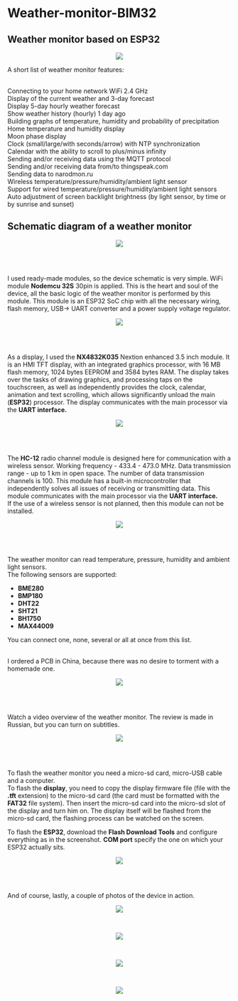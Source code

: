 # Weather-monitor-BIM32 
## Weather monitor based on ESP32

<p align="center">
  <img src="/img/20200928_221642.jpg">
</p> 

A short list of weather monitor features:<br><br>

Connecting to your home network WiFi 2.4 GHz<br>
Display of the current weather and 3-day forecast<br>
Display 5-day hourly weather forecast<br>
Show weather history (hourly) 1 day ago<br>
Building graphs of temperature, humidity and probability of precipitation<br>
Home temperature and humidity display<br>
Moon phase display<br>
Clock (small/large/with seconds/arrow) with NTP synchronization<br>
Calendar with the ability to scroll to plus/minus infinity<br>
Sending and/or receiving data using the MQTT protocol<br>
Sending and/or receiving data from/to thingspeak.com<br>
Sending data to narodmon.ru<br>
Wireless temperature/pressure/humidity/ambient light sensor<br>
Support for wired temperature/pressure/humidity/ambient light sensors<br>
Auto adjustment of screen backlight brightness (by light sensor, by time or by sunrise and sunset)<br>

## Schematic diagram of a weather monitor<br>
<p align="center">
  <img src="/img/BIM32schematic.png">
</p><br><br>

I used ready-made modules, so the device schematic is very simple. WiFi module <b>Nodemcu 32S</b> 30pin is applied.
This is the heart and soul of the device, all the basic logic of the weather monitor is performed by this module. This module is an ESP32 SoC chip with all the necessary wiring, flash memory, USB-> UART converter and a power supply voltage regulator.<br>

<p align="center">
  <img src="/img/NodeMCU-32S-Lua-WiFi-IoT-Entwicklung-Board-Serielle-WiFi-Modul-ESP32-38PIN-30PIN-ESP32-ESP32S-Entwicklung.jpg_960x960.jpg">
</p><br><br>

As a display, I used the <b>NX4832K035</b> Nextion enhanced 3.5 inch module. It is an HMI TFT display, with an integrated graphics processor,
with 16 MB flash memory, 1024 bytes EEPROM and 3584 bytes RAM. The display takes over the tasks of drawing graphics, and processing
taps on the touchscreen, as well as independently provides the clock, calendar, animation and text scrolling, which allows
significantly unload the main (<b>ESP32</b>) processor. The display communicates with the main processor via the <b>UART interface.</b>

<p align="center">
  <img src="/img/NX4832K035-1.jpg">
</p><br><br>

The <b>HC-12</b> radio channel module is designed here for communication with a wireless sensor. Working frequency - 433.4 - 473.0 MHz.
Data transmission range - up to 1 km in open space. The number of data transmission channels is 100.
This module has a built-in microcontroller that independently solves all issues of receiving or transmitting data.
This module communicates with the main processor via the <b>UART interface.</b><br>
If the use of a wireless sensor is not planned, then this module can not be installed.<br>

<p align="center">
  <img src="/img/review26-3.jpg">
</p><br><br>

The weather monitor can read temperature, pressure, humidity and ambient light sensors.<br>
The following sensors are supported:<br>
<ul>
  <li><b>BME280</b></li>
  <li><b>BMP180</b></li>
  <li><b>DHT22</b></li>
  <li><b>SHT21</b></li>
  <li><b>BH1750</b></li>
  <li><b>MAX44009</b></li>
</ul>
You can connect one, none, several or all at once from this list.<br><br>

I ordered a PCB in China, because there was no desire to torment with a homemade one.<br>

<p align="center">
  <img src="/img/BIM32_t.png">
</p><br><br>

Watch a video overview of the weather monitor. The review is made in Russian, but you can turn on subtitles.<br>

<p align="center">
  <a href="https://www.youtube.com/watch?v=fijWaK1R-Vs">
    <img src="/img/yt.png">
  </a>
</p><br><br>

To flash the weather monitor you need a micro-sd card, micro-USB cable and a computer.<br>
To flash the <b>display</b>, you need to copy the display firmware file (file with the <b>.tft</b> extension) to the micro-sd card
(the card must be formatted with the <b>FAT32</b> file system). Then insert the micro-sd card into the micro-sd slot of the display
and turn him on. The display itself will be flashed from the micro-sd card, the flashing process can be watched on the screen.<br>

To flash the <b>ESP32</b>, download the <b>Flash Download Tools</b> and configure everything as in the screenshot. <b>COM port</b> specify the one on
which your ESP32 actually sits.<br>

<p align="center">
  <img src="/img/downloadtool.png">
</p><br><br>

And of course, lastly, a couple of photos of the device in action.<br>

<p align="center">
  <img src="/img/20200918_165534.jpg">
</p><br>
<p align="center">
  <img src="/img/20200918_165717.jpg">
</p><br>
<p align="center">
  <img src="/img/20200918_165741.jpg">
</p><br>
<p align="center">
  <img src="/img/20200918_170005.jpg">
</p><br>
